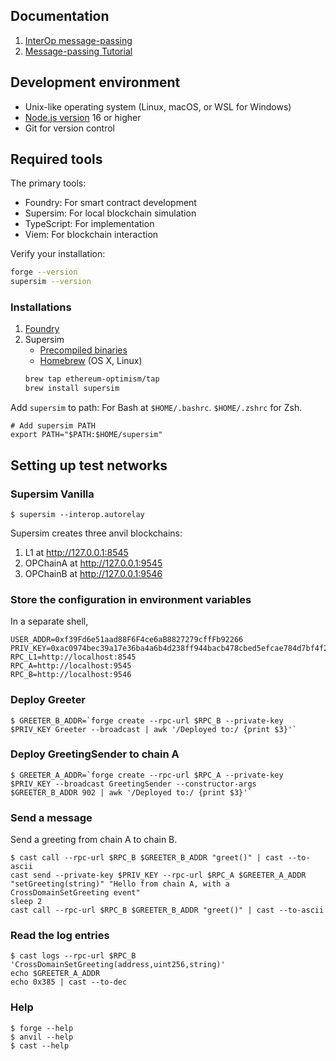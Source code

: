 ## Documentation
1. [InterOp message-passing](https://docs.optimism.io/stack/interop/message-passing)
2. [Message-passing Tutorial](https://docs.optimism.io/stack/interop/tutorials/message-passing)


## Development environment

- Unix-like operating system (Linux, macOS, or WSL for Windows)
- [Node.js version](https://github.com/Schniz/fnm) 16 or higher
- Git for version control

## Required tools
The primary tools:

- Foundry: For smart contract development
- Supersim: For local blockchain simulation
- TypeScript: For implementation
- Viem: For blockchain interaction

Verify your installation:

```bash
forge --version
supersim --version
```
### Installations
1. [Foundry](https://book.getfoundry.sh/getting-started/installation)
2. Supersim
    - [Precompiled binaries](https://github.com/ethereum-optimism/supersim/releases)
    - [Homebrew](https://brew.sh/) (OS X, Linux)
    ```bash
    brew tap ethereum-optimism/tap
    brew install supersim
    ```

Add `supersim` to path: For Bash at `$HOME/.bashrc`. `$HOME/.zshrc` for Zsh. 
```
# Add supersim PATH
export PATH="$PATH:$HOME/supersim"
```

## Setting up test networks

### Supersim Vanilla

```shell
$ supersim --interop.autorelay
```
Supersim creates three anvil blockchains:

1. L1 at http://127.0.0.1:8545
2. OPChainA	at http://127.0.0.1:9545
3. OPChainB	at http://127.0.0.1:9546

### Store the configuration in environment variables
In a separate shell,
```shell
USER_ADDR=0xf39Fd6e51aad88F6F4ce6aB8827279cffFb92266
PRIV_KEY=0xac0974bec39a17e36ba4a6b4d238ff944bacb478cbed5efcae784d7bf4f2ff80
RPC_L1=http://localhost:8545
RPC_A=http://localhost:9545
RPC_B=http://localhost:9546
```

### Deploy Greeter

```shell
$ GREETER_B_ADDR=`forge create --rpc-url $RPC_B --private-key $PRIV_KEY Greeter --broadcast | awk '/Deployed to:/ {print $3}'`
```

### Deploy GreetingSender to chain A

```shell
$ GREETER_A_ADDR=`forge create --rpc-url $RPC_A --private-key $PRIV_KEY --broadcast GreetingSender --constructor-args $GREETER_B_ADDR 902 | awk '/Deployed to:/ {print $3}'`
```

### Send a message
Send a greeting from chain A to chain B.
```shell
$ cast call --rpc-url $RPC_B $GREETER_B_ADDR "greet()" | cast --to-ascii 
cast send --private-key $PRIV_KEY --rpc-url $RPC_A $GREETER_A_ADDR "setGreeting(string)" "Hello from chain A, with a CrossDomainSetGreeting event"
sleep 2
cast call --rpc-url $RPC_B $GREETER_B_ADDR "greet()" | cast --to-ascii
```

### Read the log entries

```shell
$ cast logs --rpc-url $RPC_B 'CrossDomainSetGreeting(address,uint256,string)'
echo $GREETER_A_ADDR
echo 0x385 | cast --to-dec
```


### Help

```shell
$ forge --help
$ anvil --help
$ cast --help
```
